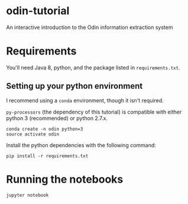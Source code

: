 # odin-tutorial
An interactive introduction to the Odin information extraction system


# Requirements

You'll need Java 8, python, and the package listed in `requirements.txt`.

## Setting up your python environment

I recommend using a `conda` environment, though it isn't required.

`py-processors` (the dependency of this tutorial) is compatible with either  python 3 (recommended) or python 2.7.x.
```
conda create -n odin python=3
source activate odin
```

Install the python dependencies with the following command:

```
pip install -r requirements.txt
```

# Running the notebooks

```
jupyter notebook
```
